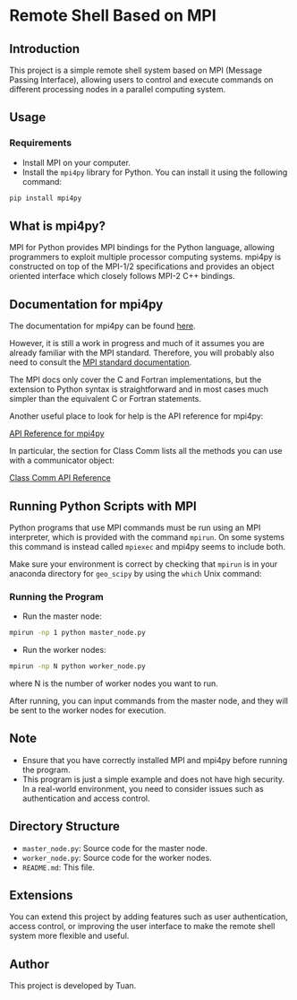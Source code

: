 # Remote Shell Based on MPI

## Introduction
This project is a simple remote shell system based on MPI (Message Passing Interface), allowing users to control and execute commands on different processing nodes in a parallel computing system.

## Usage
### Requirements
- Install MPI on your computer.
- Install the `mpi4py` library for Python. You can install it using the following command:

```bash
pip install mpi4py
```

## What is mpi4py?

MPI for Python provides MPI bindings for the Python language, allowing programmers to exploit multiple processor computing systems. mpi4py is constructed on top of the MPI-1/2 specifications and provides an object oriented interface which closely follows MPI-2 C++ bindings.

## Documentation for mpi4py

The documentation for mpi4py can be found [here](https://mpi4py.scipy.org/).

However, it is still a work in progress and much of it assumes you are already familiar with the MPI standard. Therefore, you will probably also need to consult the [MPI standard documentation](http://mpi-forum.org/docs/).

The MPI docs only cover the C and Fortran implementations, but the extension to Python syntax is straightforward and in most cases much simpler than the equivalent C or Fortran statements.

Another useful place to look for help is the API reference for mpi4py:

[API Reference for mpi4py](https://mpi4py.scipy.org/docs/apiref/mpi4py.MPI-module.html)

In particular, the section for Class Comm lists all the methods you can use with a communicator object:

[Class Comm API Reference](https://mpi4py.scipy.org/docs/apiref/mpi4py.MPI.Comm-class.html)

## Running Python Scripts with MPI

Python programs that use MPI commands must be run using an MPI interpreter, which is provided with the command `mpirun`. On some systems this command is instead called `mpiexec` and mpi4py seems to include both.

Make sure your environment is correct by checking that `mpirun` is in your anaconda directory for `geo_scipy` by using the `which` Unix command:


### Running the Program
- Run the master node:

```bash
mpirun -np 1 python master_node.py
```

- Run the worker nodes:
```bash
mpirun -np N python worker_node.py
```

where N is the number of worker nodes you want to run.

After running, you can input commands from the master node, and they will be sent to the worker nodes for execution.

## Note
- Ensure that you have correctly installed MPI and mpi4py before running the program.
- This program is just a simple example and does not have high security. In a real-world environment, you need to consider issues such as authentication and access control.

## Directory Structure
- `master_node.py`: Source code for the master node.
- `worker_node.py`: Source code for the worker nodes.
- `README.md`: This file.

## Extensions
You can extend this project by adding features such as user authentication, access control, or improving the user interface to make the remote shell system more flexible and useful.

## Author
This project is developed by Tuan.

